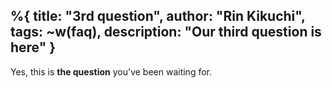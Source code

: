 %{  title: "3rd question",
    author: "Rin  Kikuchi",
    tags: ~w(faq),
    description: "Our third question is here" }
---
Yes, this is **the question** you've been waiting for.